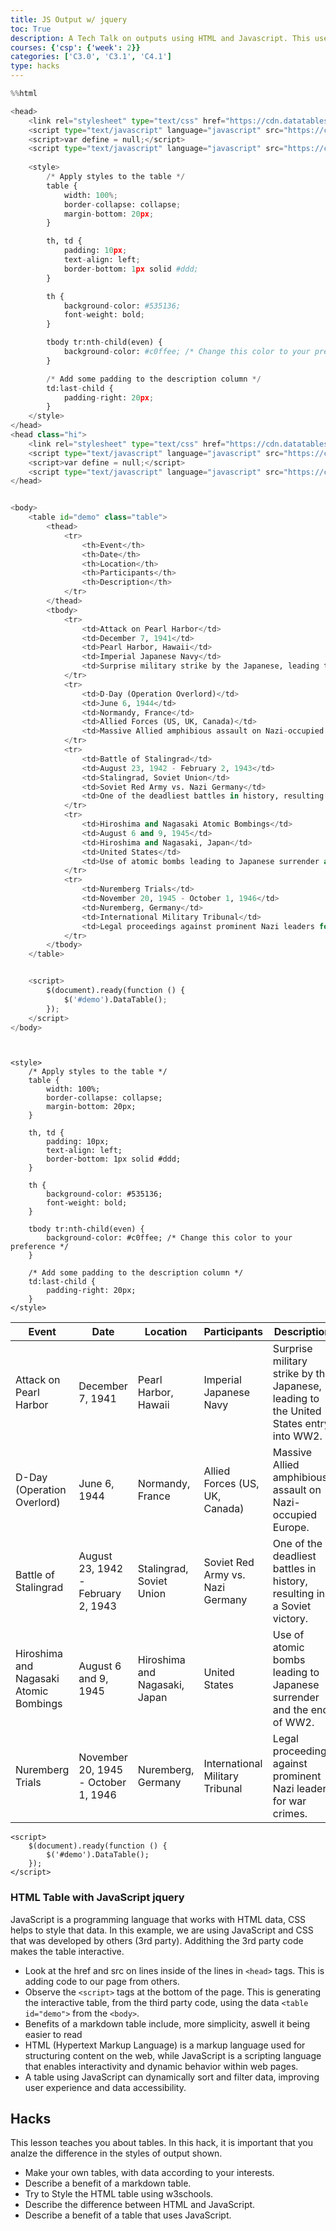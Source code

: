 ```yaml
---
title: JS Output w/ jquery
toc: True
description: A Tech Talk on outputs using HTML and Javascript. This uses jquery for easy onscreen interaction and filtering.
courses: {'csp': {'week': 2}}
categories: ['C3.0', 'C3.1', 'C4.1']
type: hacks
---
```


```python
%%html

<head>
    <link rel="stylesheet" type="text/css" href="https://cdn.datatables.net/1.13.4/css/jquery.dataTables.min.css">
    <script type="text/javascript" language="javascript" src="https://code.jquery.com/jquery-3.6.0.min.js"></script>
    <script>var define = null;</script>
    <script type="text/javascript" language="javascript" src="https://cdn.datatables.net/1.13.4/js/jquery.dataTables.min.js"></script>
    
    <style>
        /* Apply styles to the table */
        table {
            width: 100%;
            border-collapse: collapse;
            margin-bottom: 20px;
        }

        th, td {
            padding: 10px;
            text-align: left;
            border-bottom: 1px solid #ddd;
        }

        th {
            background-color: #535136;
            font-weight: bold;
        }

        tbody tr:nth-child(even) {
            background-color: #c0ffee; /* Change this color to your preference */
        }

        /* Add some padding to the description column */
        td:last-child {
            padding-right: 20px;
        }
    </style>
</head>
<head class="hi">
    <link rel="stylesheet" type="text/css" href="https://cdn.datatables.net/1.13.4/css/jquery.dataTables.min.css">
    <script type="text/javascript" language="javascript" src="https://code.jquery.com/jquery-3.6.0.min.js"></script>
    <script>var define = null;</script>
    <script type="text/javascript" language="javascript" src="https://cdn.datatables.net/1.13.4/js/jquery.dataTables.min.js"></script>
</head>


<body>
    <table id="demo" class="table">
        <thead>
            <tr>
                <th>Event</th>
                <th>Date</th>
                <th>Location</th>
                <th>Participants</th>
                <th>Description</th>
            </tr>
        </thead>
        <tbody>
            <tr>
                <td>Attack on Pearl Harbor</td>
                <td>December 7, 1941</td>
                <td>Pearl Harbor, Hawaii</td>
                <td>Imperial Japanese Navy</td>
                <td>Surprise military strike by the Japanese, leading to the United States entry into WW2.</td>
            </tr>
            <tr>
                <td>D-Day (Operation Overlord)</td>
                <td>June 6, 1944</td>
                <td>Normandy, France</td>
                <td>Allied Forces (US, UK, Canada)</td>
                <td>Massive Allied amphibious assault on Nazi-occupied Europe.</td>
            </tr>
            <tr>
                <td>Battle of Stalingrad</td>
                <td>August 23, 1942 - February 2, 1943</td>
                <td>Stalingrad, Soviet Union</td>
                <td>Soviet Red Army vs. Nazi Germany</td>
                <td>One of the deadliest battles in history, resulting in a Soviet victory.</td>
            </tr>
            <tr>
                <td>Hiroshima and Nagasaki Atomic Bombings</td>
                <td>August 6 and 9, 1945</td>
                <td>Hiroshima and Nagasaki, Japan</td>
                <td>United States</td>
                <td>Use of atomic bombs leading to Japanese surrender and the end of WW2.</td>
            </tr>
            <tr>
                <td>Nuremberg Trials</td>
                <td>November 20, 1945 - October 1, 1946</td>
                <td>Nuremberg, Germany</td>
                <td>International Military Tribunal</td>
                <td>Legal proceedings against prominent Nazi leaders for war crimes.</td>
            </tr>
        </tbody>
    </table>


    <script>
        $(document).ready(function () {
            $('#demo').DataTable();
        });
    </script>
</body>




```



<head>
    <link rel="stylesheet" type="text/css" href="https://cdn.datatables.net/1.13.4/css/jquery.dataTables.min.css">
    <script type="text/javascript" language="javascript" src="https://code.jquery.com/jquery-3.6.0.min.js"></script>
    <script>var define = null;</script>
    <script type="text/javascript" language="javascript" src="https://cdn.datatables.net/1.13.4/js/jquery.dataTables.min.js"></script>

    <style>
        /* Apply styles to the table */
        table {
            width: 100%;
            border-collapse: collapse;
            margin-bottom: 20px;
        }

        th, td {
            padding: 10px;
            text-align: left;
            border-bottom: 1px solid #ddd;
        }

        th {
            background-color: #535136;
            font-weight: bold;
        }

        tbody tr:nth-child(even) {
            background-color: #c0ffee; /* Change this color to your preference */
        }

        /* Add some padding to the description column */
        td:last-child {
            padding-right: 20px;
        }
    </style>
</head>
<head class="hi">
    <link rel="stylesheet" type="text/css" href="https://cdn.datatables.net/1.13.4/css/jquery.dataTables.min.css">
    <script type="text/javascript" language="javascript" src="https://code.jquery.com/jquery-3.6.0.min.js"></script>
    <script>var define = null;</script>
    <script type="text/javascript" language="javascript" src="https://cdn.datatables.net/1.13.4/js/jquery.dataTables.min.js"></script>
</head>


<body>
    <table id="demo" class="table">
        <thead>
            <tr>
                <th>Event</th>
                <th>Date</th>
                <th>Location</th>
                <th>Participants</th>
                <th>Description</th>
            </tr>
        </thead>
        <tbody>
            <tr>
                <td>Attack on Pearl Harbor</td>
                <td>December 7, 1941</td>
                <td>Pearl Harbor, Hawaii</td>
                <td>Imperial Japanese Navy</td>
                <td>Surprise military strike by the Japanese, leading to the United States entry into WW2.</td>
            </tr>
            <tr>
                <td>D-Day (Operation Overlord)</td>
                <td>June 6, 1944</td>
                <td>Normandy, France</td>
                <td>Allied Forces (US, UK, Canada)</td>
                <td>Massive Allied amphibious assault on Nazi-occupied Europe.</td>
            </tr>
            <tr>
                <td>Battle of Stalingrad</td>
                <td>August 23, 1942 - February 2, 1943</td>
                <td>Stalingrad, Soviet Union</td>
                <td>Soviet Red Army vs. Nazi Germany</td>
                <td>One of the deadliest battles in history, resulting in a Soviet victory.</td>
            </tr>
            <tr>
                <td>Hiroshima and Nagasaki Atomic Bombings</td>
                <td>August 6 and 9, 1945</td>
                <td>Hiroshima and Nagasaki, Japan</td>
                <td>United States</td>
                <td>Use of atomic bombs leading to Japanese surrender and the end of WW2.</td>
            </tr>
            <tr>
                <td>Nuremberg Trials</td>
                <td>November 20, 1945 - October 1, 1946</td>
                <td>Nuremberg, Germany</td>
                <td>International Military Tribunal</td>
                <td>Legal proceedings against prominent Nazi leaders for war crimes.</td>
            </tr>
        </tbody>
    </table>


    <script>
        $(document).ready(function () {
            $('#demo').DataTable();
        });
    </script>
</body>






### HTML Table with JavaScript jquery
JavaScript is a programming language that works with HTML data, CSS helps to style that data.  In this example, we are using JavaScript and CSS that was developed by others (3rd party).  Addithing the 3rd party code makes the table interactive.
- Look at the href and src on lines inside of the lines in `<head>` tags.  This is adding code to our page from others.
- Observe the `<script>` tags at the bottom of the page.  This is generating the interactive table, from the third party code, using the data `<table id="demo">` from the `<body>`.  
- Benefits of a markdown table include, more simplicity, aswell it being easier to read
- HTML (Hypertext Markup Language) is a markup language used for structuring content on the web, while JavaScript is a scripting language that enables interactivity and dynamic behavior within web pages.
- A table using JavaScript can dynamically sort and filter data, improving user experience and data accessibility.

## Hacks
This lesson teaches you about tables.  In this hack, it is important that you analze the difference in the styles of output shown.  
- Make your own tables, with data according to your interests.
- Describe a benefit of a markdown table.
- Try to Style the HTML table using w3schools.
- Describe the difference between HTML and JavaScript.
- Describe a benefit of a table that uses JavaScript.

